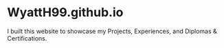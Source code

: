 # WyattH99.github.io

I built this website to showcase my Projects, Experiences, and Diplomas & Certifications.
